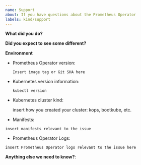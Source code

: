 ```yaml
---
name: Support
about: If you have questions about the Prometheus Operator
labels: kind/support
---
```


<!--

Feel free to ask questions in #prometheus-operator on Kubernetes Slack!

Note: This repository is about prometheus-operator itself, if you have questions about:
- helm installation, go to https://github.com/prometheus-community/helm-charts repository
- kube-prometheus setup, go to https://github.com/prometheus-operator/kube-prometheus

-->

**What did you do?**

**Did you expect to see some different?**

**Environment**

* Prometheus Operator version:

    `Insert image tag or Git SHA here`
    <!-- Try: kubectl -n monitoring describe deployment prometheus-operator -->

* Kubernetes version information:

    `kubectl version`
    <!-- Replace the command with its output above -->

* Kubernetes cluster kind:

    insert how you created your cluster: kops, bootkube, etc.

* Manifests:

```
insert manifests relevant to the issue
```

* Prometheus Operator Logs:

```
insert Prometheus Operator logs relevant to the issue here
```

**Anything else we need to know?**:
